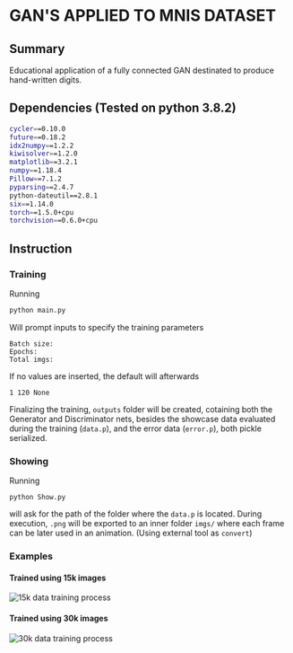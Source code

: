 # GAN'S APPLIED TO MNIS DATASET

## Summary

Educational application of a fully connected GAN destinated to produce hand-written digits.

## Dependencies (Tested on python 3.8.2)

```bash
cycler==0.10.0
future==0.18.2
idx2numpy==1.2.2
kiwisolver==1.2.0
matplotlib==3.2.1
numpy==1.18.4
Pillow==7.1.2
pyparsing==2.4.7
python-dateutil==2.8.1
six==1.14.0
torch==1.5.0+cpu
torchvision==0.6.0+cpu
```

## Instruction

### Training

Running

```bash
python main.py
```

Will prompt inputs to specify the training parameters

```
Batch size:
Epochs:
Total imgs:
```

If no values are inserted, the default will afterwards

```
1 120 None
```

Finalizing the training, `outputs` folder will be created, cotaining both the Generator and Discriminator nets, besides the showcase data evaluated during the training (`data.p`), and the error data (`error.p`), both pickle serialized.

### Showing

Running

```
python Show.py
```

will ask for the path of the folder where the `data.p` is located. During execution, `.png` will be exported to an inner folder `imgs/` where each frame can be later used in an animation. (Using external tool as `convert`)

### Examples

#### Trained using 15k images

![15k data training process](https://github.com/luislve17/GAN-MNIST/blob/master/imgs/animation_15k.gif?raw=true)

#### Trained using 30k images

![30k data training process](https://github.com/luislve17/GAN-MNIST/blob/master/imgs/animation_30k.gif)
